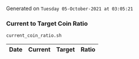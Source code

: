 Generated on `Tuesday 05-October-2021 at 03:05:21`

### Current to Target Coin Ratio
`current_coin_ratio.sh`

Date|Current|Target|Ratio
---|---|---|---

